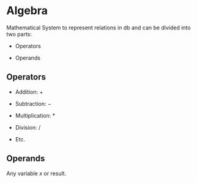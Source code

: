# Algebra

Mathematical System to represent relations in db and can be divided into two parts:

- Operators

- Operands

## Operators

- Addition: $+$

- Subtraction: $-$

- Multiplication: $*$

- Division: $/$

- Etc.

## Operands

Any variable $x$ or result.